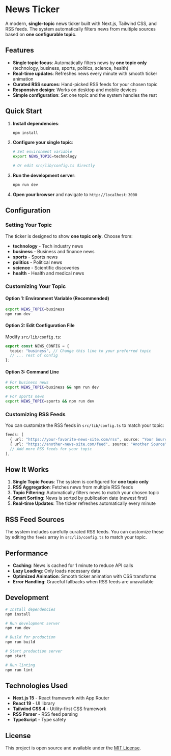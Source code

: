 # News Ticker

A modern, **single-topic** news ticker built with Next.js, Tailwind CSS, and RSS feeds. The system automatically filters news from multiple sources based on **one configurable topic**.

## Features

- **Single topic focus**: Automatically filters news by **one topic only** (technology, business, sports, politics, science, health)
- **Real-time updates**: Refreshes news every minute with smooth ticker animation
- **Curated RSS sources**: Hand-picked RSS feeds for your chosen topic
- **Responsive design**: Works on desktop and mobile devices
- **Simple configuration**: Set one topic and the system handles the rest

## Quick Start

1. **Install dependencies**:
   ```bash
   npm install
   ```

2. **Configure your single topic**:
   ```bash
   # Set environment variable
   export NEWS_TOPIC=technology
   
   # Or edit src/lib/config.ts directly
   ```

3. **Run the development server**:
   ```bash
   npm run dev
   ```

4. **Open your browser** and navigate to `http://localhost:3000`

## Configuration

### Setting Your Topic

The ticker is designed to show **one topic only**. Choose from:

- **technology** - Tech industry news
- **business** - Business and finance news  
- **sports** - Sports news
- **politics** - Political news
- **science** - Scientific discoveries
- **health** - Health and medical news

### Customizing Your Topic

#### Option 1: Environment Variable (Recommended)
```bash
export NEWS_TOPIC=business
npm run dev
```

#### Option 2: Edit Configuration File
Modify `src/lib/config.ts`:
```typescript
export const NEWS_CONFIG = {
  topic: "business", // Change this line to your preferred topic
  // ... rest of config
};
```

#### Option 3: Command Line
```bash
# For business news
export NEWS_TOPIC=business && npm run dev

# For sports news
export NEWS_TOPIC=sports && npm run dev
```

### Customizing RSS Feeds

You can customize the RSS feeds in `src/lib/config.ts` to match your topic:

```typescript
feeds: [
  { url: "https://your-favorite-news-site.com/rss", source: "Your Source" },
  { url: "https://another-news-site.com/feed", source: "Another Source" },
  // Add more RSS feeds for your topic
],
```

## How It Works

1. **Single Topic Focus**: The system is configured for **one topic only**
2. **RSS Aggregation**: Fetches news from multiple RSS feeds
3. **Topic Filtering**: Automatically filters news to match your chosen topic
4. **Smart Sorting**: News is sorted by publication date (newest first)
5. **Real-time Updates**: The ticker refreshes automatically every minute

## RSS Feed Sources

The system includes carefully curated RSS feeds. You can customize these by editing the `feeds` array in `src/lib/config.ts` to match your topic.

## Performance

- **Caching**: News is cached for 1 minute to reduce API calls
- **Lazy Loading**: Only loads necessary data
- **Optimized Animation**: Smooth ticker animation with CSS transforms
- **Error Handling**: Graceful fallbacks when RSS feeds are unavailable

## Development

```bash
# Install dependencies
npm install

# Run development server
npm run dev

# Build for production
npm run build

# Start production server
npm start

# Run linting
npm run lint
```

## Technologies Used

- **Next.js 15** - React framework with App Router
- **React 19** - UI library
- **Tailwind CSS 4** - Utility-first CSS framework
- **RSS Parser** - RSS feed parsing
- **TypeScript** - Type safety

## License

This project is open source and available under the [MIT License](LICENSE).

